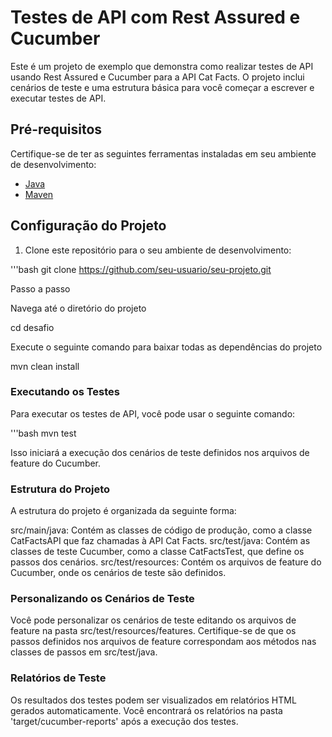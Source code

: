 # Testes de API com Rest Assured e Cucumber

Este é um projeto de exemplo que demonstra como realizar testes de API usando Rest Assured e Cucumber para a API Cat Facts. O projeto inclui cenários de teste e uma estrutura básica para você começar a escrever e executar testes de API.

## Pré-requisitos

Certifique-se de ter as seguintes ferramentas instaladas em seu ambiente de desenvolvimento:

- [Java](https://www.java.com/pt-BR/download/)
- [Maven](https://maven.apache.org/)

## Configuração do Projeto

1. Clone este repositório para o seu ambiente de desenvolvimento:

'''bash
git clone https://github.com/seu-usuario/seu-projeto.git

Passo a passo

Navega até o diretório do projeto

cd desafio

Execute o seguinte comando para baixar todas as dependências do projeto

mvn clean install


### Executando os Testes
Para executar os testes de API, você pode usar o seguinte comando:

'''bash
mvn test

Isso iniciará a execução dos cenários de teste definidos nos arquivos de feature do Cucumber.

### Estrutura do Projeto
A estrutura do projeto é organizada da seguinte forma:

src/main/java: Contém as classes de código de produção, como a classe CatFactsAPI que faz chamadas à API Cat Facts.
src/test/java: Contém as classes de teste Cucumber, como a classe CatFactsTest, que define os passos dos cenários.
src/test/resources: Contém os arquivos de feature do Cucumber, onde os cenários de teste são definidos.

### Personalizando os Cenários de Teste
Você pode personalizar os cenários de teste editando os arquivos de feature na pasta src/test/resources/features. Certifique-se de que os passos definidos nos arquivos de feature correspondam aos métodos nas classes de passos em src/test/java.

### Relatórios de Teste
Os resultados dos testes podem ser visualizados em relatórios HTML gerados automaticamente. Você encontrará os relatórios na pasta 'target/cucumber-reports' após a execução dos testes.